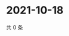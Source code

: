 # 2021-10-18

共 0 条

<!-- BEGIN WEIBO -->
<!-- 最后更新时间 Mon Oct 18 2021 07:11:16 GMT+0800 (China Standard Time) -->

<!-- END WEIBO -->
